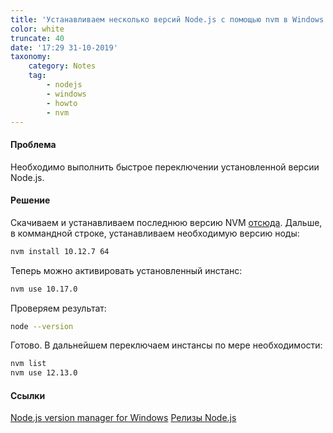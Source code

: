```yaml
---
title: 'Устанавливаем несколько версий Node.js с помощью nvm в Windows'
color: white
truncate: 40
date: '17:29 31-10-2019'
taxonomy:
    category: Notes
    tag:
        - nodejs
        - windows
        - howto
        - nvm
---
```


#### Проблема

Необходимо выполнить быстрое переключении установленной версии Node.js. 

#### Решение

Скачиваем и устанавливаем последнюю версию NVM [отсюда](https://github.com/coreybutler/nvm-windows/releases).
Дальше, в коммандной строке, устанавливаем необходимую версию ноды:  
```bash
nvm install 10.12.7 64
```

Теперь можно активировать установленный инстанс:
```bash
nvm use 10.17.0
```

Проверяем результат:
```bash
node --version
```

Готово. В дальнейшем переключаем инстансы по мере необходимости:
```bash
nvm list
nvm use 12.13.0
```

#### Ссылки
[Node.js version manager for Windows](https://github.com/coreybutler/nvm-windows/)
[Релизы Node.js](https://nodejs.org/uk/download/releases/)
